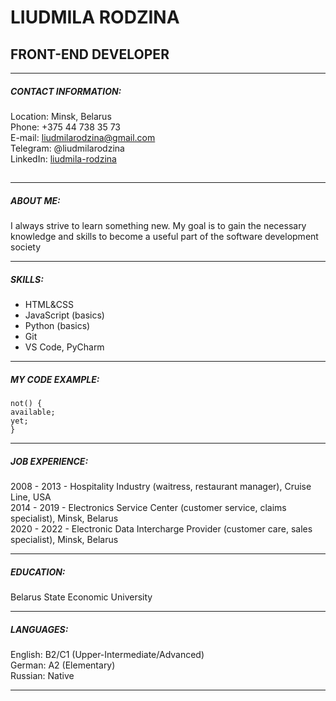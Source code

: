 # LIUDMILA RODZINA

## FRONT-END DEVELOPER

---

##### **CONTACT INFORMATION:**

Location: Minsk, Belarus<br>
Phone: +375 44 738 35 73<br>
E-mail: liudmilarodzina@gmail.com<br>
Telegram: @liudmilarodzina<br>
LinkedIn: [liudmila-rodzina](https://www.linkedin.com/in/liudmila-rodzina-64a7a7130/)<br>

## <!-- GitHub: [LiudmilaRodzina](https://github.com/LiudmilaRodzina) -->

---

##### **ABOUT ME:**

I always strive to learn something new. My goal is to gain the necessary knowledge and skills to become a useful part of the software development society

---

##### **SKILLS:**

- HTML&CSS
- JavaScript (basics)
- Python (basics)
- Git
- VS Code, PyCharm

---

##### **MY CODE EXAMPLE:**

```
not() {
available;
yet;
}
```

---

##### **JOB EXPERIENCE:**

2008 - 2013 - Hospitality Industry (waitress, restaurant manager), Cruise Line, USA<br>
2014 - 2019 - Electronics Service Center (customer service, claims specialist), Minsk, Belarus<br>
2020 - 2022 - Electronic Data Intercharge Provider (customer care, sales specialist), Minsk, Belarus<br>

---

##### **EDUCATION:**

Belarus State Economic University

---

##### **LANGUAGES:**

English: B2/C1 (Upper-Intermediate/Advanced)<br>
German: A2 (Elementary)<br>
Russian: Native

---

